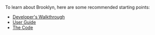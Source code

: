 To learn about Brooklyn, here are some recommended starting points:

* [Developer's Walkthrough]({{site.url}}/start/walkthrough/index.html) 
* [User Guide]({{site.url}}/use/guide/) 
* [The Code]({{site.url}}/dev/code/)
